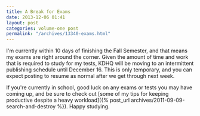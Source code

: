 ```yaml
---
title: A Break for Exams
date: 2013-12-06 01:41
layout: post
categories: volume-one post
permalink: "/archives/13340-exams.html"
---
```



I'm currently within 10 days of finishing the Fall Semester, and that means my exams are right around the corner. Given the amount of time and work that is required to study for my tests, KDHQ will be moving to an intermittent publishing schedule until December 16. This is only temporary, and you can expect posting to resume as normal after we get through next week.

If you're currently in school, good luck on any exams or tests you may have coming up, and be sure to check out [some of my tips for keeping productive despite a heavy workload]({% post_url archives/2011-09-09-search-and-destroy %}). Happy studying.
